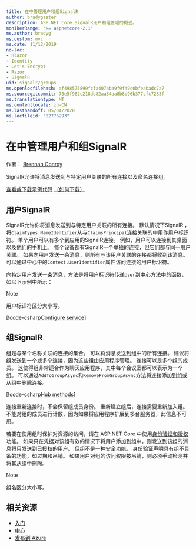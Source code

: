 ```yaml
---
title: 在中管理用户和组SignalR
author: bradygaster
description: ASP.NET Core SignalR用户和组管理的概述。
monikerRange: '>= aspnetcore-2.1'
ms.author: bradyg
ms.custom: mvc
ms.date: 11/12/2019
no-loc:
- Blazor
- Identity
- Let's Encrypt
- Razor
- SignalR
uid: signalr/groups
ms.openlocfilehash: af498575899fcfa407aba9f9f49c0bfeabadc7a7
ms.sourcegitcommit: 70e5f982c218db82aa54aa8b8d96b377cfc7283f
ms.translationtype: MT
ms.contentlocale: zh-CN
ms.lasthandoff: 05/04/2020
ms.locfileid: "82776293"
---
```

# <a name="manage-users-and-groups-in-signalr"></a>在中管理用户和组SignalR

作者： [Brennan Conroy](https://github.com/BrennanConroy)

SignalR允许将消息发送到与特定用户关联的所有连接以及命名连接组。

[查看或下载示例代码](https://github.com/dotnet/AspNetCore.Docs/tree/master/aspnetcore/signalr/groups/sample/) [（如何下载）](xref:index#how-to-download-a-sample)

## <a name="users-in-signalr"></a>用户SignalR

SignalR允许你将消息发送到与特定用户关联的所有连接。 默认情况下SignalR ，将`ClaimTypes.NameIdentifier`从与`ClaimsPrincipal`连接关联的中用作用户标识符。 单个用户可以有多个到应用的SignalR连接。 例如，用户可以连接到其桌面以及他们的手机上。 每个设备都有SignalR一个单独的连接，但它们都与同一用户关联。 如果向用户发送一条消息，则所有与该用户关联的连接都将收到该消息。 可以通过中心中的`Context.UserIdentifier`属性访问连接的用户标识符。

向特定用户发送一条消息，方法是将用户标识符传递`User`到中心方法中的函数，如以下示例中所示：

> [!NOTE]
> 用户标识符区分大小写。

[!code-csharp[Configure service](groups/sample/hubs/chathub.cs?range=29-32)]

## <a name="groups-in-signalr"></a>组SignalR

组是与某个名称关联的连接的集合。 可以将消息发送到组中的所有连接。 建议将组发送到一个或多个连接，因为这些组由应用程序管理。 连接可以是多个组的成员。 这使得组非常适合作为聊天应用程序，其中每个会议室都可以表示为一个组。 可以通过`AddToGroupAsync`和`RemoveFromGroupAsync`方法将连接添加到组或从组中删除连接。

[!code-csharp[Hub methods](groups/sample/hubs/chathub.cs?range=15-27)]

连接重新连接时，不会保留组成员身份。 重新建立组后，连接需要重新加入组。 不能对组的成员进行计数，因为如果将应用程序扩展到多台服务器，此信息不可用。

若要在使用组时保护对资源的访问，请在 ASP.NET Core 中使用[身份验证和授权](xref:signalr/authn-and-authz)功能。 如果只在凭据对该组有效的情况下将用户添加到组中，则发送到该组的消息将只发送到已授权的用户。 但组不是一种安全功能。 身份验证声明具有组不具备的功能，如过期和吊销。 如果用户对组的访问权限被吊销，则必须手动检测并将其从组中删除。

> [!NOTE]
> 组名区分大小写。

## <a name="related-resources"></a>相关资源

* [入门](xref:tutorials/signalr)
* [中心](xref:signalr/hubs)
* [发布到 Azure](xref:signalr/publish-to-azure-web-app)

